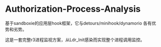 # Authorization-Process-Analysis

基于sandboxie的应用层hook框架，它与detours/minihook/dynamorio 各有优势和劣势。

这是一套完整r3进程监视方案，从Ldr_Init感染而实现整个进程调用监控。
